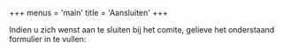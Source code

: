 +++
menus = 'main'
title = 'Aansluiten'
+++

Indien u zich wenst aan te sluiten bij het comite, gelieve het onderstaand formulier in te vullen:
